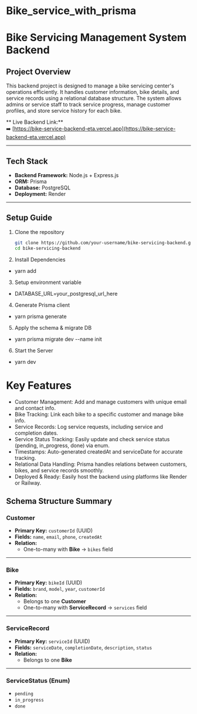 # Bike_service_with_prisma
#  Bike Servicing Management System Backend

## Project Overview

This backend project is designed to manage a bike servicing center's operations efficiently. It handles customer information, bike details, and service records using a relational database structure. The system allows admins or service staff to track service progress, manage customer profiles, and store service history for each bike.

** Live Backend Link:**  
➡️ [https://bike-service-backend-eta.vercel.app](https://bike-service-backend-eta.vercel.app)

---

##  Tech Stack

- **Backend Framework:** Node.js + Express.js  
- **ORM:** Prisma  
- **Database:** PostgreSQL  
- **Deployment:** Render  

---

##  Setup Guide

1. Clone the repository
   ```bash
   git clone https://github.com/your-username/bike-servicing-backend.git
   cd bike-servicing-backend

2. Install Dependencies
 - yarn add 

3. Setup environment variable
- DATABASE_URL=your_postgresql_url_here

4. Generate Prisma client
- yarn prisma generate

5. Apply the schema & migrate DB
- yarn prisma migrate dev --name init

6. Start the Server
- yarn dev

# Key Features

- Customer Management: Add and manage customers with unique email and contact info.
- Bike Tracking: Link each bike to a specific customer and manage bike info.
- Service Records: Log service requests, including service and completion dates.
- Service Status Tracking: Easily update and check service status (pending, in_progress, done) via enum.
- Timestamps: Auto-generated createdAt and serviceDate for accurate tracking.
- Relational Data Handling: Prisma handles relations between customers, bikes, and service records smoothly.
- Deployed & Ready: Easily host the backend using platforms like Render or Railway.

##  Schema Structure Summary

###  Customer

- **Primary Key:** `customerId` (UUID)  
- **Fields:** `name`, `email`, `phone`, `createdAt`  
- **Relation:**  
  - One-to-many with **Bike** → `bikes` field  

---

###  Bike

- **Primary Key:** `bikeId` (UUID)  
- **Fields:** `brand`, `model`, `year`, `customerId`  
- **Relation:**  
  - Belongs to one **Customer**  
  - One-to-many with **ServiceRecord** → `services` field  

---

### ServiceRecord

- **Primary Key:** `serviceId` (UUID)  
- **Fields:** `serviceDate`, `completionDate`, `description`, `status`  
- **Relation:**  
  - Belongs to one **Bike**

---

### ServiceStatus (Enum)

- `pending`  
- `in_progress`  
- `done`
